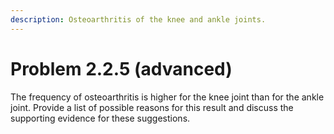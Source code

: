 ```yaml
---
description: Osteoarthritis of the knee and ankle joints.
---
```


# Problem 2.2.5 (advanced)

The frequency of osteoarthritis is higher for the knee joint than for the ankle joint. Provide a list of possible reasons for this result and discuss the supporting evidence for these suggestions.
